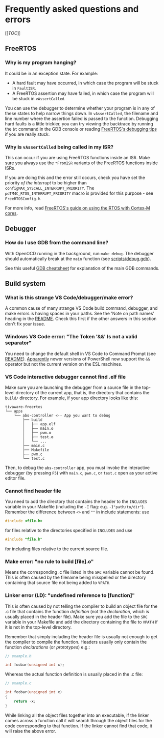# Frequently asked questions and errors

[[_TOC_]]

## FreeRTOS

### Why is my program hanging?

It could be in an exception state. For example:

* A hard fault may have occurred, in which case the program will be stuck in
  `FaultISR`.
* A FreeRTOS assertion may have failed, in which case the program will be stuck
  in `vAssertCalled`.

You can use the debugger to determine whether your program is in any of these
states to help narrow things down. In `vAssertCalled`, the filename and line
number where the assertion failed is passed to the function. Debugging hard
faults is a little trickier, you can try viewing the backtrace by running the
`bt` command in the GDB console or reading [FreeRTOS's debugging
tips](https://www.freertos.org/Debugging-Hard-Faults-On-Cortex-M-Microcontrollers.html)
if you are really stuck.

### Why is `vAssertCalled` being called in my ISR?

This can occur if you are using FreeRTOS functions inside an ISR. Make sure you
always use the `*FromISR` variants of the FreeRTOS functions inside ISRs.

If you are doing this and the error still occurs, check you have set the
priority *of the interrupt* to be higher than
`configMAX_SYSCALL_INTERRUPT_PRIORITY`. The `pdTM4C_RTOS_INTERRUPT_PRIORITY`
macro is provided for this purpose - see `FreeRTOSConfig.h`.

For more info, read [FreeRTOS's guide on using the RTOS with Cortex-M
cores](https://www.freertos.org/RTOS-Cortex-M3-M4.html).

## Debugger

### How do I use GDB from the command line?

With OpenOCD running in the background, run `make debug`. The debugger should
automatically break at the `main` function (see
[scripts/debug.gdb](./scripts/debug.gdb)).

See this useful [GDB
cheatsheet](https://darkdust.net/files/GDB%20Cheat%20Sheet.pdf) for explanation
of the main GDB commands.

## Build system

### What is this strange VS Code/debugger/make error?

A common cause of many strange VS Code build command, debugger, and make errors
is having spaces in your paths. See the 'Note on path names' heading in the
[README](./README.md). Check this first if the other answers in this section
don't fix your issue.

### Windows VS Code error: "The Token '&&' Is not a valid separator"

You need to change the default shell in VS Code to Command Prompt (see
[README](./README.md)). [Apparently](https://stackoverflow.com/a/564092) newer
versions of PowerShell now support the `&&` operator but not the current version
on the ESL machines.

### VS Code interactive debugger cannot find .elf file

Make sure you are launching the debugger from a source file in the top-level
directory of the current app, that is, the directory that contains the `build/`
directory. For example, if your app directory looks like this:

    tivaware-freertos
    └── apps
        └── abs-controller <-- App you want to debug
            ├── build
            │   ├── app.elf
            │   ├── main.o
            │   ├── pwm.o
            │   ├── test.o
            │   └── ...
            ├── main.c
            ├── Makefile
            ├── pwm.c
            └── test.c

Then, to debug the `abs-controller` app, you must invoke the interactive
debugger (by pressing `F5`) with `main.c`, `pwm.c`, or `test.c` open as your
active editor file.

### Cannot find header file

You need to add the directory that contains the header to the `INCLUDES`
variable in your Makefile (including the `-I` flag: e.g. `-I"path/to/dir"`).
Remember the difference between `<>` and `""` in include statements: use

```c
#include <file.h>
```

for files relative to the directories specified in `INCLUDES` and use

```c
#include "file.h"
```

for including files relative to the current source file.

### Make error: "no rule to build [file].o"

Means the corresponding .c file listed in the `SRC` variable cannot be found.
This is often caused by the filename being misspelled or the directory
containing that source file not being added to `VPATH`.

### Linker error (LD): "undefined reference to [function]"

This is often caused by not telling the compiler to build an object file for the
.c file that contains the function *definition* (not the *declaration*, which is
usually placed in the header file). Make sure you add the file to the `SRC`
variable in your Makefile and add the directory containing the file to `VPATH`
if it is not in the top-level directory.

Remember that simply including the header file is usually not enough to get the
compiler to compile the function. Headers usually only contain the function
*declarations* (or *prototypes*) e.g.:

```c
// example.h

int foobar(unsigned int x);
```

Whereas the actual function definition is usually placed in the .c file:

```c
// example.c

int foobar(unsigned int x)
{
    return -x;
}
```

While linking all the object files together into an executable, if the linker
comes across a function call it will search through the object files for the
code corresponding to that function. If the linker cannot find that code, it
will raise the above error.
